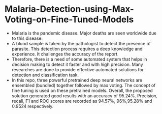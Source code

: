 # Malaria-Detection-using-Max-Voting-on-Fine-Tuned-Models
- Malaria is the pandemic disease. Major deaths are seen worldwide due to this disease.
- A blood sample is taken by the pathologist to detect the presence of parasite. This detection process requires a deep knowledge and experience. It challenges the accuracy of the report. 
- Therefore, there is a need of some automated system that helps in decision making to detect it faster and with high precision. Many researches are done to provide effective automated solutions for detection and classification task.
- In this repo, three powerful pretrained deep neural networks are ensembled (bundled) together followed by max voting. The concept of fine tuning is used on these pretrained models. 
Overall, the proposed solution generated good results with an accuracy of 95.24%. Precision, recall, F1 and ROC scores are recorded as 94.57%, 96%,95.28% and 0.9524 respectively.
